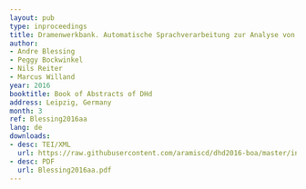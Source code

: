```yaml
---
layout: pub
type: inproceedings
title: Dramenwerkbank. Automatische Sprachverarbeitung zur Analyse von Figurenrede
author:
- Andre Blessing
- Peggy Bockwinkel
- Nils Reiter
- Marcus Willand
year: 2016
booktitle: Book of Abstracts of DHd
address: Leipzig, Germany
month: 3
ref: Blessing2016aa
lang: de
downloads:
- desc: TEI/XML
  url: https://raw.githubusercontent.com/aramiscd/dhd2016-boa/master/input/xml/posters-077.xml
- desc: PDF
  url: Blessing2016aa.pdf
---
```


